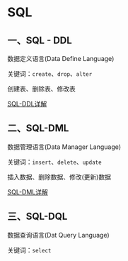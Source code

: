 # SQL

## 一、SQL - DDL

数据定义语言(Data Define Language)

关键词：`create`、`drop`、`alter`

创建表、删除表、修改表

[SQL-DDL详解](../SQL/SQL-DDL详解.md)



## 二、SQL-DML

数据管理语言(Data Manager Language)

关键词：`insert`、`delete`、`update`

插入数据、删除数据、修改(更新)数据

[SQL-DML详解](../SQL/SQL-DML详解.md)



## 三、SQL-DQL

数据查询语言(Dat Query Language)

关键词：`select`

